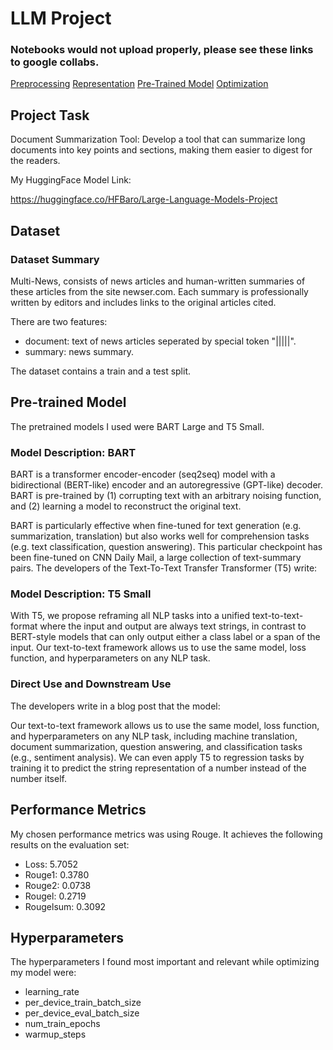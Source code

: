 # LLM Project

### Notebooks would not upload properly, please see these links to google collabs. 
[Preprocessing](https://colab.research.google.com/drive/1RHpvMXorbQCSCzSvlye5sLN7c0eDLGxA#scrollTo=O2kpmZaEdZ0z)
[Representation](https://colab.research.google.com/drive/1M6UltVPh_HoUPlJzLhxEGi79O-rEQTpi#scrollTo=KAikIGa5kPpz)
[Pre-Trained Model](https://colab.research.google.com/drive/1oPaL8uHaa1-b0BYu_n6nybxK6T9S96BR#scrollTo=lsiC1u21-Ifi)
[Optimization](https://colab.research.google.com/drive/1niI11aARnmpsV_8O42Ge7yuIJRJfh8kd#scrollTo=ORshxmM4UNnD&uniqifier=1)

## Project Task

Document Summarization Tool: Develop a tool that can summarize long documents into key points and sections, making them easier to digest for the readers.

My HuggingFace Model Link:

https://huggingface.co/HFBaro/Large-Language-Models-Project

## Dataset

### Dataset Summary
Multi-News, consists of news articles and human-written summaries of these articles from the site newser.com. Each summary is professionally written by editors and includes links to the original articles cited.

There are two features:

- document: text of news articles seperated by special token "|||||".
- summary: news summary.

The dataset contains a train and a test split.

## Pre-trained Model

The pretrained models I used were BART Large and T5 Small.

### Model Description: BART

BART is a transformer encoder-encoder (seq2seq) model with a bidirectional (BERT-like) encoder and an autoregressive (GPT-like) decoder. BART is pre-trained by (1) corrupting text with an arbitrary noising function, and (2) learning a model to reconstruct the original text.

BART is particularly effective when fine-tuned for text generation (e.g. summarization, translation) but also works well for comprehension tasks (e.g. text classification, question answering). This particular checkpoint has been fine-tuned on CNN Daily Mail, a large collection of text-summary pairs.
The developers of the Text-To-Text Transfer Transformer (T5) write:

### Model Description: T5 Small

With T5, we propose reframing all NLP tasks into a unified text-to-text-format where the input and output are always text strings, in contrast to BERT-style models that can only output either a class label or a span of the input. Our text-to-text framework allows us to use the same model, loss function, and hyperparameters on any NLP task.

### Direct Use and Downstream Use
The developers write in a blog post that the model:

Our text-to-text framework allows us to use the same model, loss function, and hyperparameters on any NLP task, including machine translation, document summarization, question answering, and classification tasks (e.g., sentiment analysis). We can even apply T5 to regression tasks by training it to predict the string representation of a number instead of the number itself.

## Performance Metrics
My chosen performance metrics was using Rouge.
It achieves the following results on the evaluation set:
- Loss: 5.7052
- Rouge1: 0.3780
- Rouge2: 0.0738
- Rougel: 0.2719
- Rougelsum: 0.3092

## Hyperparameters

The hyperparameters I found most important and relevant while optimizing my model were:
- learning_rate
- per_device_train_batch_size
- per_device_eval_batch_size
- num_train_epochs
- warmup_steps
